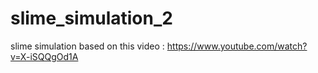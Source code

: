 # slime_simulation_2
slime simulation based on this video : https://www.youtube.com/watch?v=X-iSQQgOd1A
